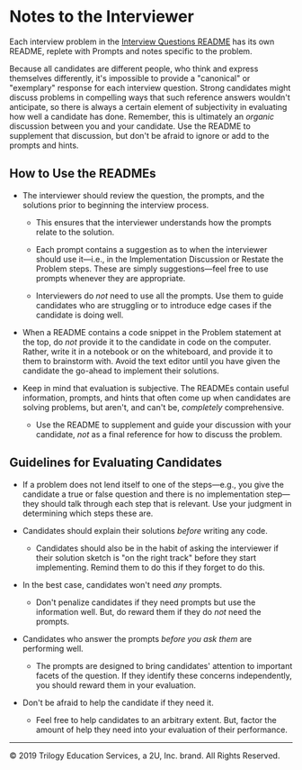 # Notes to the Interviewer

Each interview problem in the [Interview Questions README](../README.md) has its own README, replete with Prompts and notes specific to the problem.

Because all candidates are different people, who think and express themselves differently, it's impossible to provide a "canonical" or "exemplary" response for each interview question. Strong candidates might discuss problems in compelling ways that such reference answers wouldn't anticipate, so there is always a certain element of subjectivity in evaluating how well a candidate has done. Remember, this is ultimately an _organic_ discussion between you and your candidate. Use the README to supplement that discussion, but don't be afraid to ignore or add to the prompts and hints.

## How to Use the READMEs

* The interviewer should review the question, the prompts, and the solutions prior to beginning the interview process.

  * This ensures that the interviewer understands how the prompts relate to the solution.

  * Each prompt contains a suggestion as to when the interviewer should use it—i.e., in the Implementation Discussion or Restate the Problem steps. These are simply suggestions—feel free to use prompts whenever they are appropriate.

  * Interviewers do _not_ need to use all the prompts. Use them to guide candidates who are struggling or to introduce edge cases if the candidate is doing well.

* When a README contains a code snippet in the Problem statement at the top, do _not_ provide it to the candidate in code on the computer. Rather, write it in a notebook or on the whiteboard, and provide it to them to brainstorm with. Avoid the text editor until you have given the candidate the go-ahead to implement their solutions.

* Keep in mind that evaluation is subjective. The READMEs contain useful information, prompts, and hints that often come up when candidates are solving problems, but aren't, and can't be, _completely_ comprehensive.

  * Use the README to supplement and guide your discussion with your candidate, _not_ as a final reference for how to discuss the problem.

## Guidelines for Evaluating Candidates

* If a problem does not lend itself to one of the steps—e.g., you give the candidate a true or false question and there is no implementation step—they should talk through each step that is relevant. Use your judgment in determining which steps these are.

* Candidates should explain their solutions _before_ writing any code.

  * Candidates should also be in the habit of asking the interviewer if their solution sketch is "on the right track" before they start implementing. Remind them to do this if they forget to do this.

* In the best case, candidates won't need _any_ prompts.

  * Don't penalize candidates if they need prompts but use the information well. But, do reward them if they do _not_ need the prompts.

* Candidates who answer the prompts _before you ask them_ are performing well.

  * The prompts are designed to bring candidates' attention to important facets of the question. If they identify these concerns independently, you should reward them in your evaluation.

* Don't be afraid to help the candidate if they need it.

  * Feel free to help candidates to an arbitrary extent. But, factor the amount of help they need into your evaluation of their performance.
  
---

© 2019 Trilogy Education Services, a 2U, Inc. brand. All Rights Reserved.

